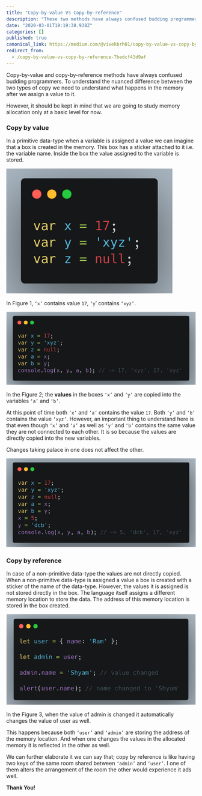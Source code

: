 ```yaml
---
title: "Copy-by-value Vs Copy-by-reference"
description: "These two methods have always confused budding programmers. To understand the nuanced difference between the two types of copy we need to…"
date: "2020-03-01T19:19:38.938Z"
categories: []
published: true
canonical_link: https://medium.com/@vivekbrh01/copy-by-value-vs-copy-by-reference-7bedcf43d9af
redirect_from:
  - /copy-by-value-vs-copy-by-reference-7bedcf43d9af
---
```


Copy-by-value and copy-by-reference methods have always confused budding programmers. To understand the nuanced difference between the two types of copy we need to understand what happens in the memory after we assign a value to it.

However, it should be kept in mind that we are going to study memory allocation only at a basic level for now.

### **Copy by value**

In a primitive data-type when a variable is assigned a value we can imagine that a box is created in the memory. This box has a sticker attached to it i.e. the variable name. Inside the box the value assigned to the variable is stored.

![Figure 1: **Variable assignment**](./asset-1.png)

In Figure 1, `‘x’` contains value `17`, `‘y`’ contains `‘xyz’`.

![Figure 2: **Variables are copied**](./asset-2.png)

In the Figure 2; the **values** in the boxes `‘x’` and `‘y’` are copied into the variables `‘a’` and `‘b’`.

At this point of time both `‘x’` and `‘a’` contains the value `17`. Both `‘y’` and `‘b’` contains the value `‘xyz’`. However, an important thing to understand here is that even though `‘x’` and `‘a’` as well as `‘y’` and `‘b’` contains the same value they are not connected to each other. It is so because the values are directly copied into the new variables.

Changes taking palace in one does not affect the other.

![Figure 3: **Variables are independent of each other**](./asset-3.png)

### **Copy by reference**

In case of a non-primitive data-type the values are not directly copied. When a non-primitive data-type is assigned a value a box is created with a sticker of the name of the data-type. However, the values it is assigned is not stored directly in the box. The language itself assigns a different memory location to store the data. The address of this memory location is stored in the box created.

![Figure 4: **Copy by reference**](./asset-4.png)

In the Figure 3, when the value of admin is changed it automatically changes the value of user as well.

This happens because both `‘user’` and `‘admin’` are storing the address of the memory location. And when one changes the values in the allocated memory it is reflected in the other as well.

We can further elaborate it we can say that; copy by reference is like having two keys of the same room shared between `‘admin’` and `‘user’`. I one of them alters the arrangement of the room the other would experience it ads well.

**Thank You!**
